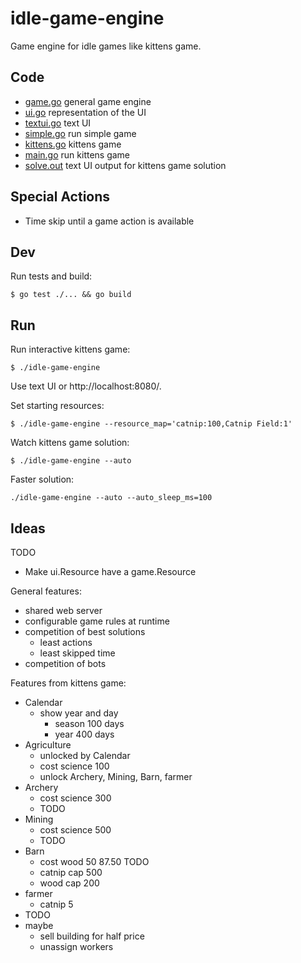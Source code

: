 # idle-game-engine

Game engine for idle games like kittens game.

## Code

- [game.go](game/game.go) general game engine
- [ui.go](ui/ui.go) representation of the UI
- [textui.go](textui/textui.go) text UI
- [simple.go](examples/simple/simple.go) run simple game
- [kittens.go](kittens/kittens.go) kittens game
- [main.go](main.go) run kittens game
- [solve.out](kittens/testdata/solve.out) text UI output for kittens game solution

## Special Actions

- Time skip until a game action is available

## Dev

Run tests and build:

```
$ go test ./... && go build
```

## Run

Run interactive kittens game:

```
$ ./idle-game-engine
```

Use text UI or http://localhost:8080/.

Set starting resources:

```
$ ./idle-game-engine --resource_map='catnip:100,Catnip Field:1'
```

Watch kittens game solution:

```
$ ./idle-game-engine --auto
```

Faster solution:

```
./idle-game-engine --auto --auto_sleep_ms=100
```

## Ideas

TODO

- Make ui.Resource have a game.Resource

General features:

- shared web server
- configurable game rules at runtime
- competition of best solutions
  - least actions 
  - least skipped time
- competition of bots

Features from kittens game:

- Calendar
  - show year and day
    - season 100 days
    - year 400 days
- Agriculture
  - unlocked by Calendar
  - cost science 100
  - unlock Archery, Mining, Barn, farmer
- Archery
  - cost science 300
  - TODO
- Mining
  - cost science 500
  - TODO
- Barn
  - cost wood 50 87.50 TODO
  - catnip cap 500
  - wood cap 200
- farmer
  - catnip 5
- TODO
- maybe
  - sell building for half price
  - unassign workers
